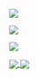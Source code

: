 <p>
    <a href="https://twitter.com/ottimorosi">
        <img src="https://img.shields.io/twitter/follow/ottimorosi?style=for-the-badge&label=%40ottimorosi&logo=twitter&logoColor=7957d5&labelColor=white&color=7957d5">
    </a>
</p>
<p>
    <a href="https://www.linkedin.com/in/matteorosi/">
        <img src="https://img.shields.io/badge/-matteo%20rosi-blue?style=for-the-badge&logo=Linkedin&logoColor=7957d5&labelColor=white&color=white">
    </a>
</p>
<p>
    <a href="mailto:matteo.rosi@gmail.com">
        <img src="https://img.shields.io/badge/matteo.rosi@gmail.com-0078D4?style=for-the-badge&logo=GMail&logoColor=7957d5&labelColor=white&color=white">
    </a>
</p>
<!-- <a href="https://keybase.io/ottimo">
<img src="https://img.shields.io/keybase/pgp/ottimo?style=for-the-badge&logoColor=white&labelColor=7957d5&color=white">
</a> -->

<a href="https://github.com/ottimo">
  <img align="center" src="https://github-readme-stats.vercel.app/api?username=ottimo&count_private=true&show_icons=true&theme=buefy" />
</a>
<a href="https://github.com/ottimo">
  <img align="center" src="https://github-readme-stats.vercel.app/api/top-langs/?username=ottimo&layout=compact&theme=buefy&langs_count=8" />
</a>

<!--
**ottimo/ottimo** is a ✨ _special_ ✨ repository because its `README.md` (this file) appears on your GitHub profile.

Here are some ideas to get you started:

- 🔭 I’m currently working on ...
- 🌱 I’m currently learning ...
- 👯 I’m looking to collaborate on ...
- 🤔 I’m looking for help with ...
- 💬 Ask me about ...
- 📫 How to reach me: ...
- 😄 Pronouns: ...
- ⚡ Fun fact: ...
-->
